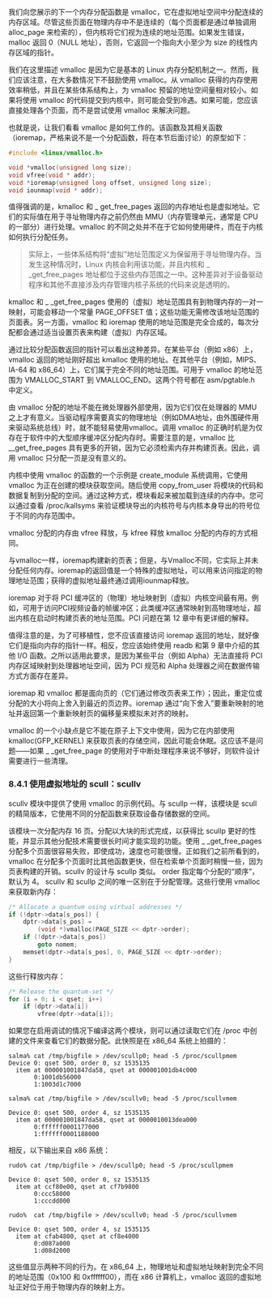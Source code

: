 我们向您展示的下一个内存分配函数是 vmalloc，它在虚拟地址空间中分配连续的内存区域。尽管这些页面在物理内存中不是连续的（每个页面都是通过单独调用 alloc_page 来检索的），但内核将它们视为连续的地址范围。如果发生错误，malloc 返回 0（NULL 地址），否则，它返回一个指向大小至少为 size 的线性内存区域的指针。

我们在这里描述 vmalloc 是因为它是基本的 Linux 内存分配机制之一。然而，我们应该注意，在大多数情况下不鼓励使用 vmalloc。从 vmalloc 获得的内存使用效率稍低，并且在某些体系结构上，为 vmalloc 预留的地址空间量相对较小。如果将使用 vmalloc 的代码提交到内核中，则可能会受到冷遇。如果可能，您应该直接处理各个页面，而不是尝试使用 vmalloc 来解决问题。

也就是说，让我们看看 vmalloc 是如何工作的。该函数及其相关函数（ioremap，严格来说不是一个分配函数，将在本节后面讨论）的原型如下：
```c
#include <linux/vmalloc.h>

void *vmalloc(unsigned long size);
void vfree(void * addr);
void *ioremap(unsigned long offset, unsigned long size);
void iounmap(void * addr);
```
值得强调的是，kmalloc 和 _ get_free_pages 返回的内存地址也是虚拟地址。它们的实际值在用于寻址物理内存之前仍然由 MMU（内存管理单元，通常是 CPU 的一部分）进行处理。vmalloc 的不同之处并不在于它如何使用硬件，而在于内核如何执行分配任务。

> 实际上，一些体系结构将“虚拟”地址范围定义为保留用于寻址物理内存。当发生这种情况时，Linux 内核会利用该功能，并且内核和 _ _get_free_pages 地址都位于这些内存范围之一中。这种差异对于设备驱动程序和其他不直接涉及内存管理内核子系统的代码来说是透明的。

kmalloc 和 _ _get_free_pages 使用的（虚拟）地址范围具有到物理内存的一对一映射，可能会移动一个常量 PAGE_OFFSET 值；这些功能无需修改该地址范围的页面表。另一方面，vmalloc 和 ioremap 使用的地址范围是完全合成的，每次分配都会通过适当设置页表来构建（虚拟）内存区域。

通过比较分配函数返回的指针可以看出这种差异。在某些平台（例如 x86）上，vmalloc 返回的地址刚好超出 kmalloc 使用的地址。在其他平台（例如，MIPS、IA-64 和 x86_64）上，它们属于完全不同的地址范围。可用于 vmalloc 的地址范围为 VMALLOC_START 到 VMALLOC_END。这两个符号都在 asm/pgtable.h 中定义。

由 vmalloc 分配的地址不能在微处理器外部使用，因为它们仅在处理器的 MMU 之上才有意义。当驱动程序需要真实的物理地址（例如DMA地址，由外围硬件用来驱动系统总线）时，就不能轻易使用vmalloc。调用 vmalloc 的正确时机是为仅存在于软件中的大型顺序缓冲区分配内存时。需要注意的是，vmalloc 比 __get_free_pages 具有更多的开销，因为它必须检索内存并构建页表。因此，调用 vmalloc 只分配一页是没有意义的。

内核中使用 vmalloc 的函数的一个示例是 create_module 系统调用，它使用 vmalloc 为正在创建的模块获取空间。随后使用 copy_from_user 将模块的代码和数据复制到分配的空间。通过这种方式，模块看起来被加载到连续的内存中。您可以通过查看 /proc/kallsyms 来验证模块导出的内核符号与内核本身导出的符号位于不同的内存范围中。

vmalloc 分配的内存由 vfree 释放，与 kfree 释放 kmalloc 分配的内存的方式相同。

与vmalloc一样，ioremap构建新的页表；但是，与Vmalloc不同，它实际上并未分配任何内存。ioremap的返回值是一个特殊的虚拟地址，可以用来访问指定的物理地址范围；获得的虚拟地址最终通过调用iounmap释放。

ioremap 对于将 PCI 缓冲区的（物理）地址映射到（虚拟）内核空间最有用。例如，可用于访问PCI视频设备的帧缓冲区；此类缓冲区通常映射到高物理地址，超出内核在启动时构建页表的地址范围。PCI 问题在第 12 章中有更详细的解释。

值得注意的是，为了可移植性，您不应该直接访问 ioremap 返回的地址，就好像它们是指向内存的指针一样。相反，您应该始终使用 readb 和第 9 章中介绍的其他 I/O 函数。之所以适用此要求，是因为某些平台（例如 Alpha）无法直接将 PCI 内存区域映射到处理器地址空间，因为 PCI 规范和 Alpha 处理器之间在数据传输方式方面存在差异。

ioremap 和 vmalloc 都是面向页的（它们通过修改页表来工作）；因此，重定位或分配的大小将向上舍入到最近的页边界。ioremap 通过“向下舍入”要重新映射的地址并返回第一个重新映射页的偏移量来模拟未对齐的映射。

vmalloc 的一个小缺点是它不能在原子上下文中使用，因为它在内部使用 kmalloc(GFP_KERNEL) 来获取页表的存储空间，因此可能会休眠。这应该不是问题——如果 _ _get_free_page 的使用对于中断处理程序来说不够好，则软件设计需要进行一些清理。

### 8.4.1 使用虚拟地址的 scull：scullv
scullv 模块中提供了使用 vmalloc 的示例代码。与 scullp 一样，该模块是 scull 的精简版本，它使用不同的分配函数来获取设备存储数据的空间。

该模块一次分配内存 16 页。分配以大块的形式完成，以获得比 scullp 更好的性能，并显示其他分配技术需要很长时间才能实现的功能。使用 _ _get_free_pages 分配多个页面很容易失败，即使成功，速度也可能很慢。正如我们之前所看到的，vmalloc 在分配多个页面时比其他函数更快，但在检索单个页面时稍慢一些，因为页表构建的开销。scullv 的设计与 scullp 类似。 order 指定每个分配的“顺序”，默认为 4。 scullv 和 scullp 之间的唯一区别在于分配管理。这些行使用 vmalloc 来获取新内存：
```c
/* Allocate a quantum using virtual addresses */
if (!dptr->data[s_pos]) {
    dptr->data[s_pos] =
        (void *)vmalloc(PAGE_SIZE << dptr->order);
    if (!dptr->data[s_pos])
        goto nomem;
    memset(dptr->data[s_pos], 0, PAGE_SIZE << dptr->order);
}
```
这些行释放内存：
```c
/* Release the quantum-set */
for (i = 0; i < qset; i++)
    if (dptr->data[i])
        vfree(dptr->data[i]);
```
如果您在启用调试的情况下编译这两个模块，则可以通过读取它们在 /proc 中创建的文件来查看它们的数据分配。此快照是在 x86_64 系统上拍摄的：
```
salma% cat /tmp/bigfile > /dev/scullp0; head -5 /proc/scullpmem
Device 0: qset 500, order 0, sz 1535135
  item at 000001001847da58, qset at 000001001db4c000
       0:1001db56000
       1:1003d1c7000
   
salma% cat /tmp/bigfile > /dev/scullv0; head -5 /proc/scullvmem

Device 0: qset 500, order 4, sz 1535135
  item at 000001001847da58, qset at 0000010013dea000
       0:ffffff0001177000
       1:ffffff0001188000
```

相反，以下输出来自 x86 系统：
```
rudo% cat /tmp/bigfile > /dev/scullp0; head -5 /proc/scullpmem

Device 0: qset 500, order 0, sz 1535135
  item at ccf80e00, qset at cf7b9800
       0:ccc58000
       1:cccdd000

rudo%  cat /tmp/bigfile > /dev/scullv0; head -5 /proc/scullvmem

Device 0: qset 500, order 4, sz 1535135
  item at cfab4800, qset at cf8e4000
       0:d087a000
       1:d08d2000
```
这些值显示两种不同的行为。在 x86_64 上，物理地址和虚拟地址映射到完全不同的地址范围（0x100 和 0xffffff00），而在 x86 计算机上，vmalloc 返回的虚拟地址正好位于用于物理内存的映射上方。